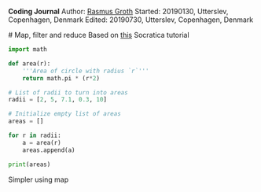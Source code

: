 **Coding Journal**
Author: [Rasmus Groth](https://github.com/bliiir)
Started: 20190130, Utterslev, Copenhagen, Denmark
Edited: 20190730, Utterslev, Copenhagen, Denmark

# Map, filter and reduce
Based on [this][1] Socratica tutorial

```py
import math

def area(r):
    '''Area of circle with radius `r`'''
    return math.pi * (r*2)

# List of radii to turn into areas
radii = [2, 5, 7.1, 0.3, 10]

# Initialize empty list of areas
areas = []

for r in radii:
    a = area(r)
    areas.append(a)

print(areas)
```
Simpler using map


[1]:<https://www.youtube.com/watch?v=hUes6y2b--0> "Socratica on map, filter, reduce"
